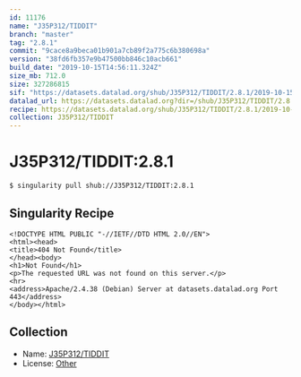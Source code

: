 ```yaml
---
id: 11176
name: "J35P312/TIDDIT"
branch: "master"
tag: "2.8.1"
commit: "9cace8a9beca01b901a7cb89f2a775c6b380698a"
version: "38fd6fb357e9b47500bb846c10acb661"
build_date: "2019-10-15T14:56:11.324Z"
size_mb: 712.0
size: 327286815
sif: "https://datasets.datalad.org/shub/J35P312/TIDDIT/2.8.1/2019-10-15-9cace8a9-38fd6fb3/38fd6fb357e9b47500bb846c10acb661.sif"
datalad_url: https://datasets.datalad.org?dir=/shub/J35P312/TIDDIT/2.8.1/2019-10-15-9cace8a9-38fd6fb3/
recipe: https://datasets.datalad.org/shub/J35P312/TIDDIT/2.8.1/2019-10-15-9cace8a9-38fd6fb3/Singularity
collection: J35P312/TIDDIT
---
```


# J35P312/TIDDIT:2.8.1

```bash
$ singularity pull shub://J35P312/TIDDIT:2.8.1
```

## Singularity Recipe

```singularity
<!DOCTYPE HTML PUBLIC "-//IETF//DTD HTML 2.0//EN">
<html><head>
<title>404 Not Found</title>
</head><body>
<h1>Not Found</h1>
<p>The requested URL was not found on this server.</p>
<hr>
<address>Apache/2.4.38 (Debian) Server at datasets.datalad.org Port 443</address>
</body></html>
```

## Collection

 - Name: [J35P312/TIDDIT](https://github.com/J35P312/TIDDIT)
 - License: [Other](None)

